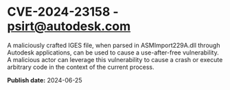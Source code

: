# CVE-2024-23158 - psirt@autodesk.com

A maliciously crafted IGES file, when parsed in ASMImport229A.dll through Autodesk applications, can be used to cause a use-after-free vulnerability. A malicious actor can leverage this vulnerability to cause a crash or execute arbitrary code in the context of the current process.

**Publish date:** 2024-06-25
